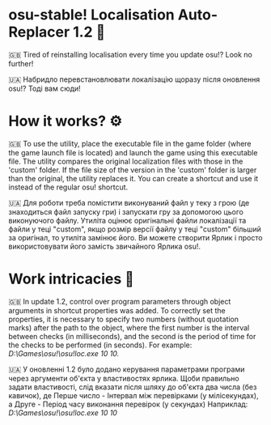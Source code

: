 # osu-stable! Localisation Auto-Replacer 1.2 🧐
🇬🇧 Tired of reinstalling localisation every time you update osu!? Look no further!

🇺🇦 Набридло перевстановлювати локалізацію щоразу після оновлення osu!? Тоді вам сюди!

# How it works? ⚙️
🇬🇧 To use the utility, place the executable file in the game folder (where the game launch file is located) and launch the game using this executable file.
The utility compares the original localization files with those in the 'custom' folder. If the file size of the version in the 'custom' folder is larger than the original, the utility replaces it.
You can create a shortcut and use it instead of the regular osu! shortcut.

🇺🇦 Для роботи треба помістити виконуваний файл у теку з грою (де знаходиться файл запуску гри) і запускати гру за допомогою цього виконуючого файлу.
Утиліта оцінює оригінальні файли локалізації та файли у теці "custom", якщо розмір версії файлу у теці "custom" більший за оригінал, то утиліта замінює його.
Ви можете створити Ярлик і просто використовувати його замість звичайного Ярлика osu!.

# Work intricacies 🔬
🇬🇧 In update 1.2, control over program parameters through object arguments in shortcut properties was added.
To correctly set the properties, it is necessary to specify two numbers (without quotation marks) after the path to the object, where the first number is the interval between checks (in milliseconds), and the second is the period of time for the checks to be performed (in seconds).
For example: _D:\Games\osu!\osu!loc.exe 10 10._

🇺🇦 У оновленні 1.2 було додано керування параметрами програми через аргументи об'єкта у властивостях ярлика.
Щоби правильно задати властивості, слід вказати після шляху до об'єкта два числа (без кавичок), де Перше число - Інтервал між перевірками (у мілісекундах), а Друге - Період часу виконання перевірок (у секундах)
Наприклад: _D:\Games\osu!\osu!loc.exe 10 10_
